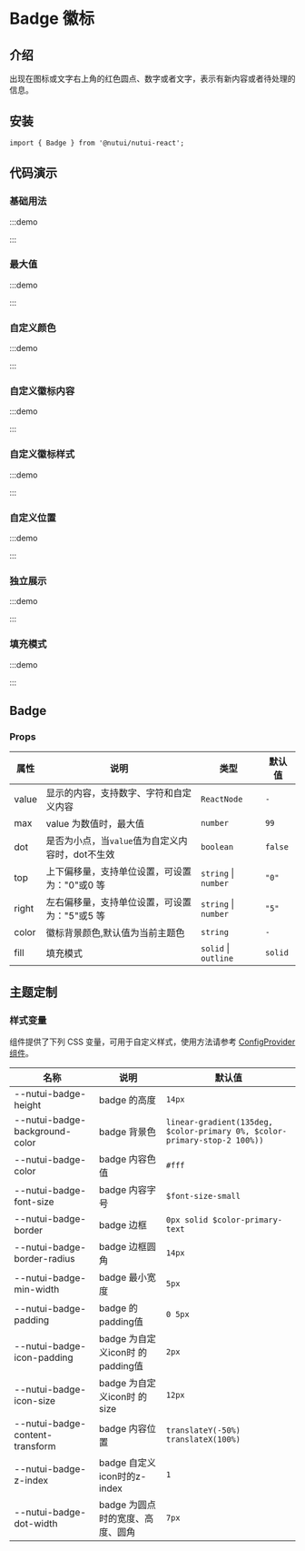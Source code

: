 # Badge 徽标

## 介绍

出现在图标或文字右上角的红色圆点、数字或者文字，表示有新内容或者待处理的信息。

## 安装

```tsx
import { Badge } from '@nutui/nutui-react';
```

## 代码演示

### 基础用法

:::demo

<CodeBlock src='h5/demo1.tsx'></CodeBlock>

:::

### 最大值

:::demo

<CodeBlock src='h5/demo2.tsx'></CodeBlock>

:::

### 自定义颜色

:::demo

<CodeBlock src='h5/demo3.tsx'></CodeBlock>

:::

### 自定义徽标内容

:::demo

<CodeBlock src='h5/demo4.tsx'></CodeBlock>

:::

### 自定义徽标样式

:::demo

<CodeBlock src='h5/demo5.tsx'></CodeBlock>

:::

### 自定义位置

:::demo

<CodeBlock src='h5/demo6.tsx'></CodeBlock>

:::

### 独立展示

:::demo

<CodeBlock src='h5/demo7.tsx'></CodeBlock>

:::

### 填充模式

:::demo

<CodeBlock src='h5/demo8.tsx'></CodeBlock>

:::

## Badge

### Props

| 属性 | 说明 | 类型 | 默认值 |
| --- | --- | --- | --- |
| value | 显示的内容，支持数字、字符和自定义内容 | `ReactNode` | `-` |
| max | value 为数值时，最大值 | `number` | `99` |
| dot | 是否为小点，当`value`值为自定义内容时，dot不生效 | `boolean` | `false` |
| top | 上下偏移量，支持单位设置，可设置为："0"或0 等 | `string` \| `number` | `"0"` |
| right | 左右偏移量，支持单位设置，可设置为："5"或5 等 | `string` \| `number` | `"5"` |
| color | 徽标背景颜色,默认值为当前主题色 | `string` | `-` |
| fill | 填充模式 | `solid` \| `outline` | `solid` |

## 主题定制

### 样式变量

组件提供了下列 CSS 变量，可用于自定义样式，使用方法请参考 [ConfigProvider 组件](#/zh-CN/component/configprovider)。

| 名称 | 说明 | 默认值 |
| --- | --- | --- |
| \--nutui-badge-height | badge 的高度 | `14px` |
| \--nutui-badge-background-color | badge 背景色 | `linear-gradient(135deg, $color-primary 0%, $color-primary-stop-2 100%))` |
| \--nutui-badge-color | badge 内容色值 | `#fff` |
| \--nutui-badge-font-size | badge 内容字号 | `$font-size-small` |
| \--nutui-badge-border | badge 边框 | `0px solid $color-primary-text` |
| \--nutui-badge-border-radius | badge 边框圆角 | `14px` |
| \--nutui-badge-min-width | badge 最小宽度 | `5px` |
| \--nutui-badge-padding | badge 的padding值 | `0 5px` |
| \--nutui-badge-icon-padding | badge 为自定义icon时 的 padding值 | `2px` |
| \--nutui-badge-icon-size | badge 为自定义icon时 的 size | `12px` |
| \--nutui-badge-content-transform | badge 内容位置 | `translateY(-50%) translateX(100%)` |
| \--nutui-badge-z-index | badge 自定义icon时的z-index | `1` |
| \--nutui-badge-dot-width | badge 为圆点时的宽度、高度、圆角 | `7px` |
